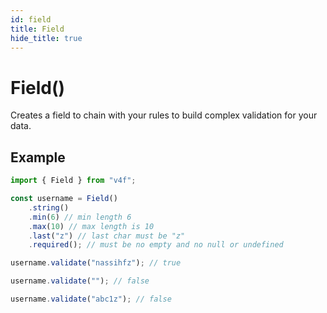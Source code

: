 ```yaml
---
id: field
title: Field
hide_title: true
---
```


# Field()

Creates a field to chain with your rules to build complex validation for your data.

## Example

```javascript
import { Field } from "v4f";

const username = Field()
	.string()
	.min(6) // min length 6
	.max(10) // max length is 10
	.last("z") // last char must be "z"
	.required(); // must be no empty and no null or undefined

username.validate("nassihfz"); // true

username.validate(""); // false

username.validate("abc1z"); // false
```
